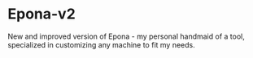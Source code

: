 # Epona-v2
New and improved version of Epona - my personal handmaid of a tool, specialized in customizing any machine to fit my needs.
